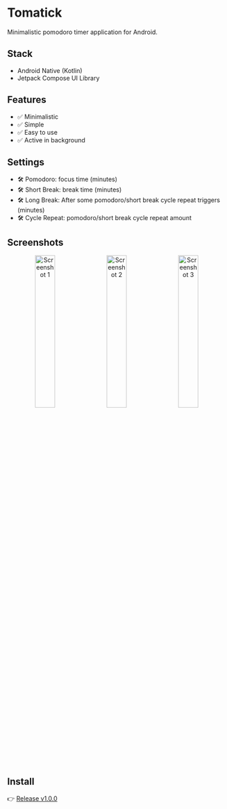 # Tomatick

Minimalistic pomodoro timer application for Android.

## Stack
- Android Native (Kotlin)
- Jetpack Compose UI Library

## Features
- ✅ Minimalistic
- ✅ Simple
- ✅ Easy to use
- ✅ Active in background

## Settings
- 🛠️ Pomodoro: focus time (minutes)
- 🛠️ Short Break: break time (minutes)
- 🛠️ Long Break: After some pomodoro/short break cycle repeat triggers (minutes)
- 🛠️ Cycle Repeat: pomodoro/short break cycle repeat amount

## Screenshots

<p align="center">
  <img src="https://github.com/user-attachments/assets/cf248afc-b2b4-4354-80f4-9ca78d90452a" alt="Screenshot 1" width="30%" style="margin-right: 10px;" />
  <img src="https://github.com/user-attachments/assets/9d9ab66d-fd69-4784-827f-b9991ef7f261" alt="Screenshot 2" width="30%" style="margin-right: 10px;" />
  <img src="https://github.com/user-attachments/assets/e4ddeeab-3f5a-4e98-ba8d-282a565d3691" alt="Screenshot 3" width="30%" />
</p>

## Install
👉 [Release v1.0.0](https://github.com/xvyashar/tomatic/releases/tag/v1.0.0)